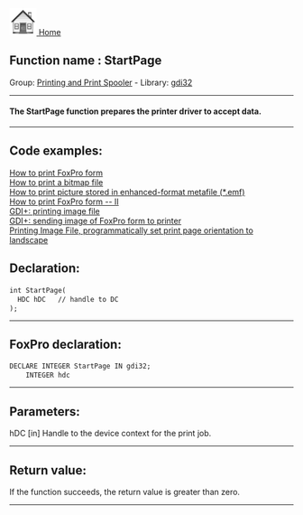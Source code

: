 [<img src="../../images/home.png"> Home ](https://github.com/VFPX/Win32API)  

## Function name : StartPage
Group: [Printing and Print Spooler](../../functions_group.md#Printing_and_Print_Spooler)  -  Library: [gdi32](../../Libraries.md#gdi32)  
***  


#### The StartPage function prepares the printer driver to accept data.
***  


## Code examples:
[How to print FoxPro form](../../samples/sample_158.md)  
[How to print a bitmap file](../../samples/sample_211.md)  
[How to print picture stored in enhanced-format metafile (*.emf)](../../samples/sample_405.md)  
[How to print FoxPro form -- II](../../samples/sample_406.md)  
[GDI+: printing image file](../../samples/sample_452.md)  
[GDI+: sending image of FoxPro form to printer](../../samples/sample_455.md)  
[Printing Image File, programmatically set print page orientation to landscape](../../samples/sample_555.md)  

## Declaration:
```foxpro  
int StartPage(
  HDC hDC   // handle to DC
);  
```  
***  


## FoxPro declaration:
```foxpro  
DECLARE INTEGER StartPage IN gdi32;
	INTEGER hdc  
```  
***  


## Parameters:
hDC 
[in] Handle to the device context for the print job.  
***  


## Return value:
If the function succeeds, the return value is greater than zero.  
***  

